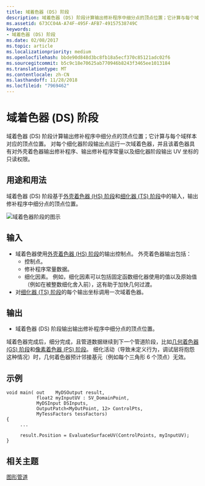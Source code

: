 ```yaml
---
title: 域着色器 (DS) 阶段
description: 域着色器 (DS) 阶段计算输出修补程序中细分点的顶点位置；它计算与每个域样本对应的顶点位置。
ms.assetid: 673CC04A-A74F-495F-AFB7-49157538749C
keywords:
- 域着色器 (DS) 阶段
ms.date: 02/08/2017
ms.topic: article
ms.localizationpriority: medium
ms.openlocfilehash: bbde90d848d3bc8fb18a5ecf370c85121adc02f6
ms.sourcegitcommit: b5c9c18e70625ab770946b8243f3465ee1013184
ms.translationtype: MT
ms.contentlocale: zh-CN
ms.lasthandoff: 11/28/2018
ms.locfileid: "7969462"
---
```

# <a name="domain-shader-ds-stage"></a>域着色器 (DS) 阶段


域着色器 (DS) 阶段计算输出修补程序中细分点的顶点位置；它计算与每个域样本对应的顶点位置。 对每个细化器阶段输出点运行一次域着色器，并且该着色器具有对外壳着色器输出修补程序、输出修补程序常量以及细化器阶段输出 UV 坐标的只读权限。

## <a name="span-idpurposeandusesspanspan-idpurposeandusesspanspan-idpurposeandusesspanpurpose-and-uses"></a><span id="Purpose_and_uses"></span><span id="purpose_and_uses"></span><span id="PURPOSE_AND_USES"></span>用途和用法


域着色器 (DS) 阶段基于[外壳着色器 (HS) 阶段](hull-shader-stage--hs-.md)和[细化器 (TS) 阶段](tessellator-stage--ts-.md)中的输入，输出修补程序中细分点的顶点位置。

![域着色器阶段的图示](images/d3d11-domain-shader.png)

## <a name="span-idinputspanspan-idinputspanspan-idinputspaninput"></a><span id="Input"></span><span id="input"></span><span id="INPUT"></span>输入


-   域着色器使用[外壳着色器 (HS) 阶段](hull-shader-stage--hs-.md)的输出控制点。 外壳着色器输出包括：
    -   控制点。
    -   修补程序常量数据。
    -   细化因素。 例如，细化因素可以包括固定函数细化器使用的值以及原始值（例如在被整数细化舍入前），这有助于加快几何过渡。
-   对[细化器 (TS) 阶段](tessellator-stage--ts-.md)的每个输出坐标调用一次域着色器。

## <a name="span-idoutputspanspan-idoutputspanspan-idoutputspanoutput"></a><span id="Output"></span><span id="output"></span><span id="OUTPUT"></span>输出


-   域着色器 (DS) 阶段输出输出修补程序中细分点的顶点位置。

域着色器完成后，细分完成，且管道数据继续到下一个管道阶段，比如[几何着色器 (GS) 阶段](geometry-shader-stage--gs-.md)和[像素着色器 (PS) 阶段](pixel-shader-stage--ps-.md)。 细化活动（导致未定义行为，调试层将抱怨这种情况）时，几何着色器预计邻接基元（例如每个三角形 6 个顶点）无效。

## <a name="span-idexamplespanspan-idexamplespanspan-idexamplespanexample"></a><span id="Example"></span><span id="example"></span><span id="EXAMPLE"></span>示例


```
void main( out    MyDSOutput result, 
           float2 myInputUV : SV_DomainPoint, 
           MyDSInput DSInputs,
           OutputPatch<MyOutPoint, 12> ControlPts, 
           MyTessFactors tessFactors)
{
     ...

     result.Position = EvaluateSurfaceUV(ControlPoints, myInputUV);
}
```

## <a name="span-idrelated-topicsspanrelated-topics"></a><span id="related-topics"></span>相关主题


[图形管道](graphics-pipeline.md)

 

 




